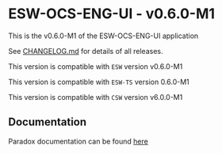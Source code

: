 # ESW-OCS-ENG-UI - v0.6.0-M1

This is the v0.6.0-M1 of the ESW-OCS-ENG-UI application

See [CHANGELOG.md](CHANGELOG.md) for details of all releases.

This version is compatible with `ESW` version v0.6.0-M1

This version is compatible with `ESW-TS` version 0.6.0-M1

This version is compatible with `CSW` version v6.0.0-M1

## Documentation

Paradox documentation can be found [here](https://tmtsoftware.github.io/esw-ocs-eng-ui/0.6.0-M1/)

